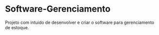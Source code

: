 # Software-Gerenciamento
 Projeto com intuido de desenvolver e criar o software para gerenciamento de estoque.
